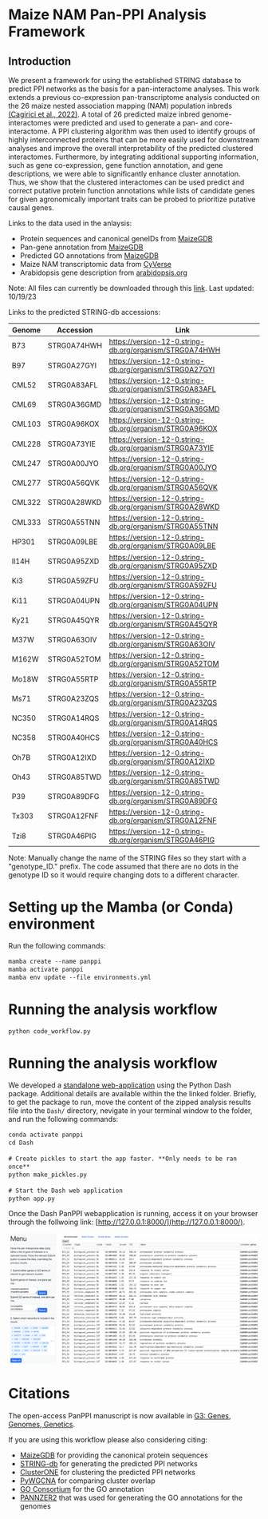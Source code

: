 # Maize NAM Pan-PPI Analysis Framework

## Introduction

We present a framework for using the established STRING database to predict PPI networks as the basis for a pan-interactome analyses. This work extends a previous co-expression pan-transcriptome analysis conducted on the 26 maize nested association mapping (NAM) population inbreds [(Cagirici et al., 2022)](https://link.springer.com/article/10.1186/s12870-022-03985-z). A total of 26 predicted maize inbred genome-interactomes were predicted and used to generate a pan- and core-interactome. A PPI clustering algorithm was then used to identify groups of highly interconnected proteins that can be more easily used for downstream analyses and improve the overall interpretability of the predicted clustered interactomes. Furthermore, by integrating additional supporting information, such as gene co-expression, gene function annotation, and gene descriptions, we were able to significantly enhance cluster annotation. Thus, we show that the clustered interactomes can be used predict and correct putative protein function annotations while lists of candidate genes for given agronomically important traits can be probed to prioritize putative causal genes.

Links to the data used in the anlaysis:

* Protein sequences and canonical geneIDs from [MaizeGDB](https://download.maizegdb.org/)
* Pan-gene annotation from [MaizeGDB](https://download.maizegdb.org/Pan-genes/MaizeGDB_maize_pangene_2020_08.tsv.gz)
* Predicted GO annotations from [MaizeGDB](https://download.maizegdb.org/GeneFunction_and_Expression/Pannzer_GO_Terms/)
* Maize NAM transcriptomic data from [CyVerse](https://datacommons.cyverse.org/browse/iplant/home/maizegdb/maizegdb/MaizeGDB_qTeller_FPKM/NAM_qTeller_FPKM/NAM_Consortium_2021_qTeller_FPKM_unaveraged)
* Arabidopsis gene description from [arabidopsis.org](https://www.arabidopsis.org/download_files/Public_Data_Releases/TAIR_Data_20220331/Araport11_functional_descriptions_20220331.txt.gz)

Note: All files can currently be downloaded through this [link](https://www.dropbox.com/s/36782l72h53ldbn/PanPPI.zip?dl=0). Last updated: 10/19/23

Links to the predicted STRING-db accessions:

| Genome | Accession | Link |
| ------------- | ------------- | ------------- |
| B73 | STRG0A74HWH | https://version-12-0.string-db.org/organism/STRG0A74HWH |
| B97 | STRG0A27GYI | https://version-12-0.string-db.org/organism/STRG0A27GYI |
| CML52 | STRG0A83AFL | https://version-12-0.string-db.org/organism/STRG0A83AFL |
| CML69 | STRG0A36GMD | https://version-12-0.string-db.org/organism/STRG0A36GMD |
| CML103 | STRG0A96KOX | https://version-12-0.string-db.org/organism/STRG0A96KOX |
| CML228 | STRG0A73YIE | https://version-12-0.string-db.org/organism/STRG0A73YIE |
| CML247 | STRG0A00JYO | https://version-12-0.string-db.org/organism/STRG0A00JYO |
| CML277 | STRG0A56QVK | https://version-12-0.string-db.org/organism/STRG0A56QVK |
| CML322 | STRG0A28WKD | https://version-12-0.string-db.org/organism/STRG0A28WKD |
| CML333 | STRG0A55TNN | https://version-12-0.string-db.org/organism/STRG0A55TNN |
| HP301 | STRG0A09LBE | https://version-12-0.string-db.org/organism/STRG0A09LBE |
| Il14H | STRG0A95ZXD | https://version-12-0.string-db.org/organism/STRG0A95ZXD |
| Ki3 | STRG0A59ZFU | https://version-12-0.string-db.org/organism/STRG0A59ZFU |
| Ki11 | STRG0A04UPN | https://version-12-0.string-db.org/organism/STRG0A04UPN |
| Ky21 | STRG0A45QYR | https://version-12-0.string-db.org/organism/STRG0A45QYR |
| M37W | STRG0A63OIV | https://version-12-0.string-db.org/organism/STRG0A63OIV |
| M162W | STRG0A52TOM | https://version-12-0.string-db.org/organism/STRG0A52TOM |
| Mo18W | STRG0A55RTP | https://version-12-0.string-db.org/organism/STRG0A55RTP |
| Ms71 | STRG0A23ZQS | https://version-12-0.string-db.org/organism/STRG0A23ZQS |
| NC350 | STRG0A14RQS | https://version-12-0.string-db.org/organism/STRG0A14RQS |
| NC358 | STRG0A40HCS | https://version-12-0.string-db.org/organism/STRG0A40HCS |
| Oh7B | STRG0A12IXD | https://version-12-0.string-db.org/organism/STRG0A12IXD |
| Oh43 | STRG0A85TWD | https://version-12-0.string-db.org/organism/STRG0A85TWD |
| P39 | STRG0A89DFG | https://version-12-0.string-db.org/organism/STRG0A89DFG |
| Tx303 | STRG0A12FNF | https://version-12-0.string-db.org/organism/STRG0A12FNF |
| Tzi8 | STRG0A46PIG | https://version-12-0.string-db.org/organism/STRG0A46PIG |

Note: Manually change the name of the STRING files so they start with a "genotype_ID." prefix. The code assumed that there are no dots in the genotype ID so it would require changing dots to a different character.

# Setting up the Mamba (or Conda) environment

Run the following commands:
```
mamba create --name panppi
mamba activate panppi
mamba env update --file environments.yml 
```

# Running the analysis workflow

```
python code_workflow.py
```

# Running the analysis workflow

We developed a [standalone web-application](https://github.com/eporetsky/PanPPI/tree/main/Dash) using the Python Dash package. Additional details are available within the the linked folder. Briefly, to get the package to run, move the content of the zipped analysis results file into the `Dash/` directory, nevigate in your terminal window to the folder, and run the following commands: 

```
conda activate panppi
cd Dash

# Create pickles to start the app faster. **Only needs to be ran once**
python make_pickles.py

# Start the Dash web application
python app.py
```

Once the Dash PanPPI webapplication is running, access it on your browser through the follwoing link: [http://127.0.0.1:8000/](http://127.0.0.1:8000/).

![screenshot_datainput](Dash/img/screenshot_dash_app.png)

# Citations

The open-access PanPPI manuscript is now available in [G3: Genes, Genomes, Genetics](https://academic.oup.com/g3journal/advance-article/doi/10.1093/g3journal/jkae059/7630293).

If you are using this workflow please also considering citing:
* [MaizeGDB](https://download.maizegdb.org/) for providing the canonical protein sequences
* [STRING-db](https://string-db.org/) for generating the predicted PPI networks
* [ClusterONE](https://paccanarolab.org/cluster-one/) for clustering the predicted PPI networks
* [PyWGCNA](https://github.com/mortazavilab/PyWGCNA/blob/main/PyWGCNA/comparison.py) for comparing cluster overlap
* [GO Consortium](https://www.geneontology.org/) for the GO annotation
* [PANNZER2](http://ekhidna2.biocenter.helsinki.fi/sanspanz/) that was used for generating the GO annotations for the genomes
